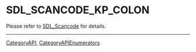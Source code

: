 # SDL_SCANCODE_KP_COLON

Please refer to [SDL_Scancode](SDL_Scancode) for details.

----
[CategoryAPI](CategoryAPI), [CategoryAPIEnumerators](CategoryAPIEnumerators)

